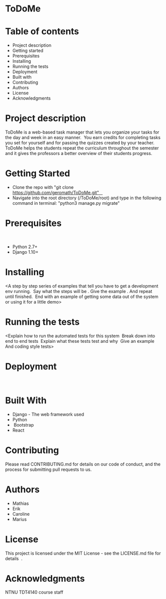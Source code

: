 # ToDoMe 
# Table of contents 
- Project description 
- Getting started 
- Prerequisites 
- Installing 
- Running the tests 
- Deployment 
- Built with 
- Contributing 
- Authors 
- License 
- Acknowledgments  

# Project description 
ToDoMe is a web-based task manager that lets you organize your tasks for the day and week in an easy manner. 
You earn credits for completing tasks you set for yourself and for passing the quizzes created by your teacher. 
ToDoMe helps the students repeat the curriculum throughout the semester and it gives the professors a better overview of their students progress.

# Getting Started

- Clone the repo with "git clone https://github.com/geromath/ToDoMe.git"   
- Navigate into the root directory (/ToDoMe/root) and type in the following command in terminal:
"python3 manage.py migrate"


# Prerequisites

<What things you need to install the software and how to install them> 
<Give examples>  

- Python 2.7+ 
- Django 1.10+ 


# Installing  
<A step by step series of examples that tell you have to get a development env running. 
Say what the steps will be .
Give the example .
And repeat until finished. 
End with an example of getting some data out of the system or using it for a little demo>  

# Running the tests  

<Explain how to run the automated tests for this system 
Break down into end to end tests
 Explain what these tests test and why
 Give an example And coding style tests>  

# Deployment
  <Add additional notes about how to deploy this on a live system>  

# Built With  

- Django - The web framework used 
- Python
-  Bootstrap 
- React

# Contributing
Please read CONTRIBUTING.md for details on our code of conduct, and the process for submitting pull requests to us.   

# Authors  
- Mathias
- Erik
- Caroline
- Marius

# License
This project is licensed under the MIT License - see the LICENSE.md file for details  .

# Acknowledgments  
NTNU TDT4140 course staff

